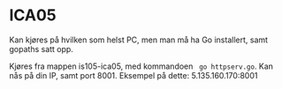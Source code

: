 # ICA05

Kan kjøres på hvilken som helst PC, men man må ha Go installert, samt gopaths satt opp. 

Kjøres fra mappen is105-ica05, med kommandoen ` go httpserv.go`. Kan nås på din IP, samt port 8001. Eksempel på dette: 5.135.160.170:8001